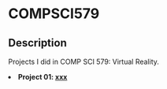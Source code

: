 # COMPSCI579

## Description
<p> Projects I did in COMP SCI 579: Virtual Reality.
  <li> <b>Project 01: <a href="https://github.com/arunike/CS579" target="blank">xxx</a> </b> </li> 
</p>
